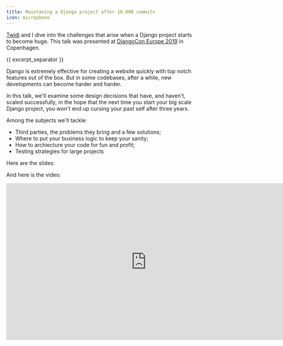 ```yaml
---
title: Maintaning a Django project after 10.000 commits
icon: microphone
---
```


[Twidi](https://twidi.com) and I dive into the challenges that arise when a Django project starts to become huge. This talk was presented at [DjangoCon Europe 2019](https://2019.djangocon.eu) in Copenhagen.

{{ excerpt_separator }}

Django is extremely effective for creating a website quickly with top notch features out of the box. But in some codebases, after a while, new developments can become harder and harder.

In this talk, we'll examine some design decisions that have, and haven't, scaled successfully, in the hope that the next time you start your big scale Django project, you won't end up cursing your past self after three years.

Among the subjects we'll tackle:

- Third parties, the problems they bring and a few solutions;
- Where to put your business logic to keep your sanity;
- How to archiecture your code for fun and profit;
- Testing strategies for large projects

Here are the slides:
<script async class="speakerdeck-embed" data-id="d0d503ed693a4e3894470c9865118f56" data-ratio="1.77777777777778" src="//speakerdeck.com/assets/embed.js"></script>

And here is the video:

<iframe width="740" height="415" src="https://www.youtube.com/embed/oAV73PRRWNY&t=10577" frameborder="0" allow="accelerometer; autoplay; encrypted-media; gyroscope; picture-in-picture" allowfullscreen></iframe>